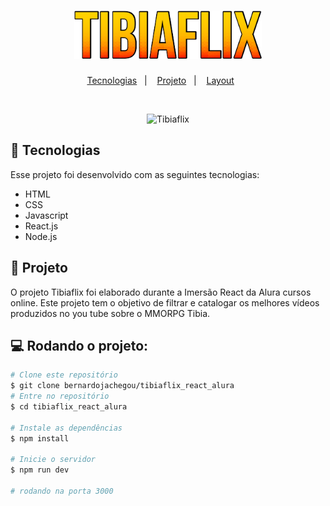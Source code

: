<h1 align="center">
    <img alt="Tibiaflix" title="Tibiaflix" src="src/assets/img/logo2.png" width="300px" />
</h1>

<p align="center">
  <a href="#rocket-tecnologias">Tecnologias</a>&nbsp;&nbsp;&nbsp;|&nbsp;&nbsp;&nbsp;
  <a href="#-projeto">Projeto</a>&nbsp;&nbsp;&nbsp;|&nbsp;&nbsp;&nbsp;
  <a href="#-layout">Layout</a>&nbsp;&nbsp;&nbsp;&nbsp;&nbsp;&nbsp;
</p>

<br>

<p align="center">
  <img title="Tibiaflix" src="src/assets/img/flixgif.gif" width="600px">
</p>

## :iphone: Tecnologias

Esse projeto foi desenvolvido com as seguintes tecnologias:

<ul>
  <li>HTML</li>
  <li>CSS</li>
  <li>Javascript</li>
  <li>React.js</li> 
  <li>Node.js</li> 
</ul>

## :book: Projeto

O projeto Tibiaflix foi elaborado durante a Imersão React da Alura cursos online. Este projeto tem o objetivo de filtrar e catalogar os melhores vídeos produzidos no you tube sobre o MMORPG Tibia.

## 💻 Rodando o projeto:

```bash
# Clone este repositório
$ git clone bernardojachegou/tibiaflix_react_alura
# Entre no repositório
$ cd tibiaflix_react_alura

# Instale as dependências
$ npm install

# Inicie o servidor
$ npm run dev

# rodando na porta 3000
```
